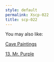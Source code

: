 ```yaml
---
style: default
permalink: Xscp-022
title: scp-022
---
```

You may also like:

[Cave Paintings](http://scp-wiki.net/cave-paintings)

[13. Mr. Purple](http://scp-wiki.net/13-mr-purple)
